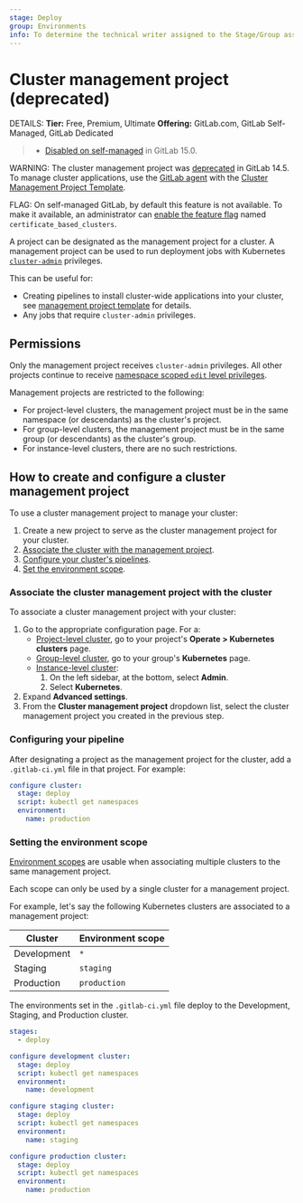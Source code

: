 ```yaml
---
stage: Deploy
group: Environments
info: To determine the technical writer assigned to the Stage/Group associated with this page, see https://handbook.gitlab.com/handbook/product/ux/technical-writing/#assignments
---
```


# Cluster management project (deprecated)

DETAILS:
**Tier:** Free, Premium, Ultimate
**Offering:** GitLab.com, GitLab Self-Managed, GitLab Dedicated

> - [Disabled on self-managed](https://gitlab.com/gitlab-org/gitlab/-/issues/353410) in GitLab 15.0.

WARNING:
The cluster management project was [deprecated](https://gitlab.com/groups/gitlab-org/configure/-/epics/8) in GitLab 14.5.
To manage cluster applications, use the [GitLab agent](agent/index.md)
with the [Cluster Management Project Template](management_project_template.md).

FLAG:
On self-managed GitLab, by default this feature is not available. To make it available, an administrator can [enable the feature flag](../../administration/feature_flags.md) named `certificate_based_clusters`.

A project can be designated as the management project for a cluster.
A management project can be used to run deployment jobs with
Kubernetes
[`cluster-admin`](https://kubernetes.io/docs/reference/access-authn-authz/rbac/#user-facing-roles)
privileges.

This can be useful for:

- Creating pipelines to install cluster-wide applications into your cluster, see [management project template](management_project_template.md) for details.
- Any jobs that require `cluster-admin` privileges.

## Permissions

Only the management project receives `cluster-admin` privileges. All
other projects continue to receive [namespace scoped `edit` level privileges](../project/clusters/cluster_access.md#rbac-cluster-resources).

Management projects are restricted to the following:

- For project-level clusters, the management project must be in the same
  namespace (or descendants) as the cluster's project.
- For group-level clusters, the management project must be in the same
  group (or descendants) as the cluster's group.
- For instance-level clusters, there are no such restrictions.

## How to create and configure a cluster management project

To use a cluster management project to manage your cluster:

1. Create a new project to serve as the cluster management project
   for your cluster.
1. [Associate the cluster with the management project](#associate-the-cluster-management-project-with-the-cluster).
1. [Configure your cluster's pipelines](#configuring-your-pipeline).
1. [Set the environment scope](#setting-the-environment-scope).

### Associate the cluster management project with the cluster

To associate a cluster management project with your cluster:

1. Go to the appropriate configuration page. For a:
   - [Project-level cluster](../project/clusters/index.md), go to your project's
     **Operate > Kubernetes clusters** page.
   - [Group-level cluster](../group/clusters/index.md), go to your group's **Kubernetes**
     page.
   - [Instance-level cluster](../instance/clusters/index.md):
     1. On the left sidebar, at the bottom, select **Admin**.
     1. Select **Kubernetes**.
1. Expand **Advanced settings**.
1. From the **Cluster management project** dropdown list, select the cluster management project
   you created in the previous step.

### Configuring your pipeline

After designating a project as the management project for the cluster,
add a `.gitlab-ci.yml` file in that project. For example:

```yaml
configure cluster:
  stage: deploy
  script: kubectl get namespaces
  environment:
    name: production
```

### Setting the environment scope

[Environment scopes](../project/clusters/multiple_kubernetes_clusters.md#setting-the-environment-scope)
are usable when associating multiple clusters to the same management
project.

Each scope can only be used by a single cluster for a management project.

For example, let's say the following Kubernetes clusters are associated
to a management project:

| Cluster     | Environment scope |
| ----------- | ----------------- |
| Development | `*`               |
| Staging     | `staging`         |
| Production  | `production`      |

The environments set in the `.gitlab-ci.yml` file deploy to the
Development, Staging, and Production cluster.

```yaml
stages:
  - deploy

configure development cluster:
  stage: deploy
  script: kubectl get namespaces
  environment:
    name: development

configure staging cluster:
  stage: deploy
  script: kubectl get namespaces
  environment:
    name: staging

configure production cluster:
  stage: deploy
  script: kubectl get namespaces
  environment:
    name: production
```
